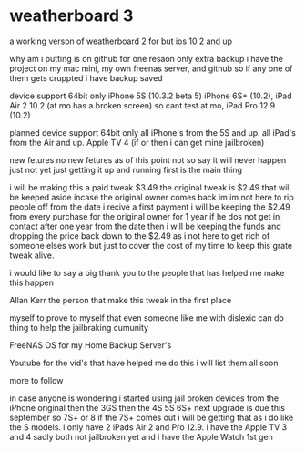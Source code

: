 # weatherboard 3
a working verson of weatherboard 2 for but ios 10.2 and up

why am i putting is on github 
for one resaon only extra backup i have the project on my mac mini, my own freenas server, and github so if any one of them gets cruppted i have backup saved

device support 64bit only
iPhone 5S (10.3.2 beta 5) iPhone 6S+ (10.2), iPad Air 2 10.2 (at mo has a broken screen) so cant test at mo, iPad Pro 12.9 (10.2)

planned device support 64bit only
all iPhone's from the 5S and up.
all iPad's from the Air and up.
Apple TV 4 (if or then i can get mine jailbroken)

new fetures 
no new fetures as of this point not so say it will never happen just not yet just getting it up and running first is the main thing

i will be making this a paid tweak $3.49 the original tweak is $2.49 that will be keeped aside incase the original owner comes back im im not here to rip people off from the date i recive a first payment i will be keeping the $2.49 from every purchase for the original owner for 1 year if he dos not get in contact after one year from the date then i will be keeping the funds and dropping the price back down to the $2.49 as i not here to get rich of someone elses work but just to cover the cost of my time to keep this grate tweak alive.

i would like to say a big thank you to the people that has helped me make this happen

Allan Kerr the person that make this tweak in the first place

myself to prove to myself that even someone like me with dislexic can do thing to help the jailbraking cumunity 

FreeNAS OS for my Home Backup Server's

Youtube for the vid's that have helped me do this i will list them all soon

more to follow

in case anyone is wondering i started using jail broken devices from the iPhone original then the 3GS then the 4S 5S 6S+ next upgrade is due this september so 7S+ or 8 if the 7S+ comes out i will be getting that as i do like the S models. i only have 2 iPads Air 2 and Pro 12.9. i have the Apple TV 3 and 4 sadly both not jailbroken yet and i have the Apple Watch 1st gen
